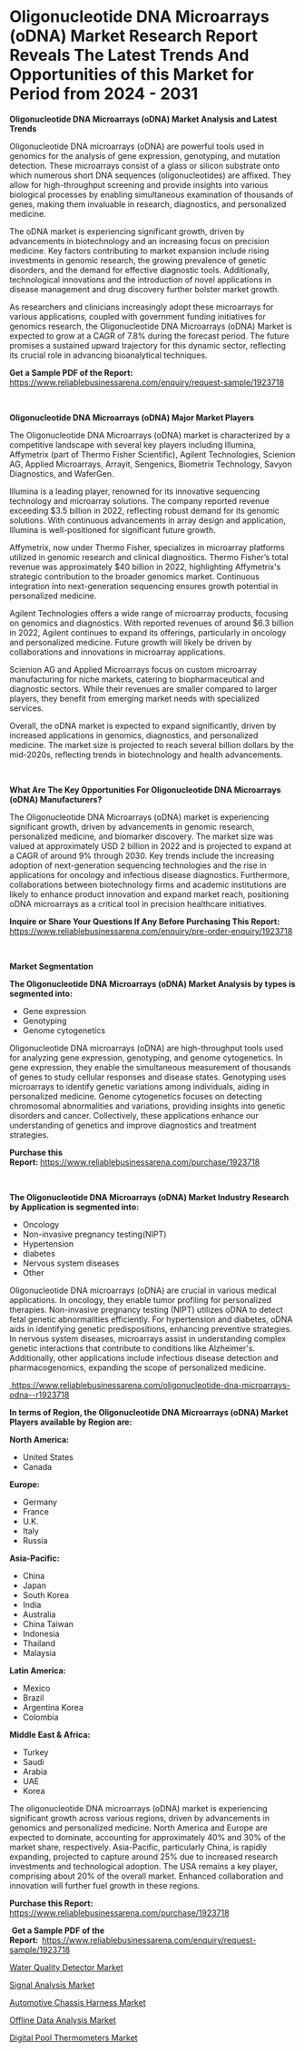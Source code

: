 <p><h1>Oligonucleotide DNA Microarrays (oDNA) Market Research Report Reveals The Latest Trends And Opportunities of this Market for Period from 2024 - 2031</h1></p><p><strong>Oligonucleotide DNA Microarrays (oDNA) Market Analysis and Latest Trends</strong></p>
<p><p>Oligonucleotide DNA microarrays (oDNA) are powerful tools used in genomics for the analysis of gene expression, genotyping, and mutation detection. These microarrays consist of a glass or silicon substrate onto which numerous short DNA sequences (oligonucleotides) are affixed. They allow for high-throughput screening and provide insights into various biological processes by enabling simultaneous examination of thousands of genes, making them invaluable in research, diagnostics, and personalized medicine.</p><p>The oDNA market is experiencing significant growth, driven by advancements in biotechnology and an increasing focus on precision medicine. Key factors contributing to market expansion include rising investments in genomic research, the growing prevalence of genetic disorders, and the demand for effective diagnostic tools. Additionally, technological innovations and the introduction of novel applications in disease management and drug discovery further bolster market growth. </p><p>As researchers and clinicians increasingly adopt these microarrays for various applications, coupled with government funding initiatives for genomics research, the Oligonucleotide DNA Microarrays (oDNA) Market is expected to grow at a CAGR of 7.8% during the forecast period. The future promises a sustained upward trajectory for this dynamic sector, reflecting its crucial role in advancing bioanalytical techniques.</p></p>
<p><strong>Get a Sample PDF of the Report:&nbsp;</strong> <a href="https://www.reliablebusinessarena.com/enquiry/request-sample/1923718?utm_campaign=1282&utm_medium=2&utm_source=Github&utm_content=ia&utm_term=24102024&utm_id=oligonucleotide-dna-microarrays-odna">https://www.reliablebusinessarena.com/enquiry/request-sample/1923718</a></p>
<p>&nbsp;</p>
<p><strong>Oligonucleotide DNA Microarrays (oDNA) Major Market Players</strong></p>
<p><p>The Oligonucleotide DNA Microarrays (oDNA) market is characterized by a competitive landscape with several key players including Illumina, Affymetrix (part of Thermo Fisher Scientific), Agilent Technologies, Scienion AG, Applied Microarrays, Arrayit, Sengenics, Biometrix Technology, Savyon Diagnostics, and WaferGen.</p><p>Illumina is a leading player, renowned for its innovative sequencing technology and microarray solutions. The company reported revenue exceeding $3.5 billion in 2022, reflecting robust demand for its genomic solutions. With continuous advancements in array design and application, Illumina is well-positioned for significant future growth.</p><p>Affymetrix, now under Thermo Fisher, specializes in microarray platforms utilized in genomic research and clinical diagnostics. Thermo Fisher’s total revenue was approximately $40 billion in 2022, highlighting Affymetrix's strategic contribution to the broader genomics market. Continuous integration into next-generation sequencing ensures growth potential in personalized medicine.</p><p>Agilent Technologies offers a wide range of microarray products, focusing on genomics and diagnostics. With reported revenues of around $6.3 billion in 2022, Agilent continues to expand its offerings, particularly in oncology and personalized medicine. Future growth will likely be driven by collaborations and innovations in microarray applications.</p><p>Scienion AG and Applied Microarrays focus on custom microarray manufacturing for niche markets, catering to biopharmaceutical and diagnostic sectors. While their revenues are smaller compared to larger players, they benefit from emerging market needs with specialized services. </p><p>Overall, the oDNA market is expected to expand significantly, driven by increased applications in genomics, diagnostics, and personalized medicine. The market size is projected to reach several billion dollars by the mid-2020s, reflecting trends in biotechnology and health advancements. </p></p>
<p>&nbsp;</p>
<p><strong>What Are The Key Opportunities For Oligonucleotide DNA Microarrays (oDNA) Manufacturers?</strong></p>
<p><p>The Oligonucleotide DNA Microarrays (oDNA) market is experiencing significant growth, driven by advancements in genomic research, personalized medicine, and biomarker discovery. The market size was valued at approximately USD 2 billion in 2022 and is projected to expand at a CAGR of around 9% through 2030. Key trends include the increasing adoption of next-generation sequencing technologies and the rise in applications for oncology and infectious disease diagnostics. Furthermore, collaborations between biotechnology firms and academic institutions are likely to enhance product innovation and expand market reach, positioning oDNA microarrays as a critical tool in precision healthcare initiatives.</p></p>
<p><strong>Inquire or Share Your Questions If Any Before Purchasing This Report:</strong> <a href="https://www.reliablebusinessarena.com/enquiry/pre-order-enquiry/1923718?utm_campaign=1282&utm_medium=2&utm_source=Github&utm_content=ia&utm_term=24102024&utm_id=oligonucleotide-dna-microarrays-odna">https://www.reliablebusinessarena.com/enquiry/pre-order-enquiry/1923718</a></p>
<p>&nbsp;</p>
<p><strong>Market Segmentation</strong></p>
<p><strong>The Oligonucleotide DNA Microarrays (oDNA) Market Analysis by types is segmented into:</strong></p>
<p><ul><li>Gene expression</li><li>Genotyping</li><li>Genome cytogenetics</li></ul></p>
<p><p>Oligonucleotide DNA microarrays (oDNA) are high-throughput tools used for analyzing gene expression, genotyping, and genome cytogenetics. In gene expression, they enable the simultaneous measurement of thousands of genes to study cellular responses and disease states. Genotyping uses microarrays to identify genetic variations among individuals, aiding in personalized medicine. Genome cytogenetics focuses on detecting chromosomal abnormalities and variations, providing insights into genetic disorders and cancer. Collectively, these applications enhance our understanding of genetics and improve diagnostics and treatment strategies.</p></p>
<p><strong>Purchase this Report:&nbsp;</strong><a href="https://www.reliablebusinessarena.com/purchase/1923718?utm_campaign=1282&utm_medium=2&utm_source=Github&utm_content=ia&utm_term=24102024&utm_id=oligonucleotide-dna-microarrays-odna">https://www.reliablebusinessarena.com/purchase/1923718</a></p>
<p>&nbsp;</p>
<p><strong>The Oligonucleotide DNA Microarrays (oDNA) Market Industry Research by Application is segmented into:</strong></p>
<p><ul><li>Oncology</li><li>Non-invasive pregnancy testing(NIPT)</li><li>Hypertension</li><li>diabetes</li><li>Nervous system diseases</li><li>Other</li></ul></p>
<p><p>Oligonucleotide DNA microarrays (oDNA) are crucial in various medical applications. In oncology, they enable tumor profiling for personalized therapies. Non-invasive pregnancy testing (NIPT) utilizes oDNA to detect fetal genetic abnormalities efficiently. For hypertension and diabetes, oDNA aids in identifying genetic predispositions, enhancing preventive strategies. In nervous system diseases, microarrays assist in understanding complex genetic interactions that contribute to conditions like Alzheimer's. Additionally, other applications include infectious disease detection and pharmacogenomics, expanding the scope of personalized medicine.</p></p>
<p><a href="https://www.reliablebusinessarena.com/oligonucleotide-dna-microarrays-odna--r1923718?utm_campaign=1282&utm_medium=2&utm_source=Github&utm_content=ia&utm_term=24102024&utm_id=oligonucleotide-dna-microarrays-odna">&nbsp;https://www.reliablebusinessarena.com/oligonucleotide-dna-microarrays-odna--r1923718</a></p>
<p><strong>In terms of Region, the Oligonucleotide DNA Microarrays (oDNA) Market Players available by Region are:</strong></p>
<p>
    <p> <strong> North America: </strong>
        <ul>
            <li>United States</li>
            <li>Canada</li>
        </ul>
        </p> 
    <p> <strong> Europe: </strong>
        <ul>
            <li>Germany</li>
            <li>France</li>
            <li>U.K.</li>
            <li>Italy</li>
            <li>Russia</li>
        </ul>
        </p> 
    <p> <strong> Asia-Pacific: </strong>
        <ul>
            <li>China</li>
            <li>Japan</li>
            <li>South Korea</li>
            <li>India</li>
            <li>Australia</li>
            <li>China Taiwan</li>
            <li>Indonesia</li>
            <li>Thailand</li>
            <li>Malaysia</li>
        </ul>
        </p> 
    <p> <strong> Latin America: </strong>
        <ul>
            <li>Mexico</li>
            <li>Brazil</li>
            <li>Argentina Korea</li>
            <li>Colombia</li>
        </ul>
        </p> 
    <p> <strong> Middle East & Africa: </strong>
        <ul>
            <li>Turkey</li>
            <li>Saudi</li>
            <li>Arabia</li>
            <li>UAE</li>
            <li>Korea</li>
        </ul>
    </p>
    </p>
<p><p>The oligonucleotide DNA microarrays (oDNA) market is experiencing significant growth across various regions, driven by advancements in genomics and personalized medicine. North America and Europe are expected to dominate, accounting for approximately 40% and 30% of the market share, respectively. Asia-Pacific, particularly China, is rapidly expanding, projected to capture around 25% due to increased research investments and technological adoption. The USA remains a key player, comprising about 20% of the overall market. Enhanced collaboration and innovation will further fuel growth in these regions.</p></p>
<p><strong>Purchase this Report: </strong><a href="https://www.reliablebusinessarena.com/purchase/1923718?utm_campaign=1282&utm_medium=2&utm_source=Github&utm_content=ia&utm_term=24102024&utm_id=oligonucleotide-dna-microarrays-odna">https://www.reliablebusinessarena.com/purchase/1923718</a></p>
<p>&nbsp;<strong>Get a Sample PDF of the Report:&nbsp;&nbsp;</strong><a href="https://www.reliablebusinessarena.com/enquiry/request-sample/1923718?utm_campaign=1282&utm_medium=2&utm_source=Github&utm_content=ia&utm_term=24102024&utm_id=oligonucleotide-dna-microarrays-odna">https://www.reliablebusinessarena.com/enquiry/request-sample/1923718</a></p>
<p><strong></strong></p>
<p><p><a href="https://issuu.com/reportprime-2/docs/water-quality-detector-market-size-_0c01eca78da2af?utm_campaign=1282&utm_medium=2&utm_source=Github&utm_content=ia&utm_term=24102024&utm_id=oligonucleotide-dna-microarrays-odna">Water Quality Detector Market</a></p><p><a href="https://www.linkedin.com/pulse/signal-analysis-market-size-share-growth-trends-forecast-d31cc?utm_campaign=1282&utm_medium=2&utm_source=Github&utm_content=ia&utm_term=24102024&utm_id=oligonucleotide-dna-microarrays-odna">Signal Analysis Market</a></p><p><a href="https://github.com/guneycigdem35/Market-Research-Report-List-5/blob/main/automotive-chassis-harness-market.md?utm_campaign=1282&utm_medium=2&utm_source=Github&utm_content=ia&utm_term=24102024&utm_id=oligonucleotide-dna-microarrays-odna">Automotive Chassis Harness Market</a></p><p><a href="https://www.linkedin.com/pulse/offline-data-analysis-market-velocity-134-cagr-trajectory-ijcwc?utm_campaign=1282&utm_medium=2&utm_source=Github&utm_content=ia&utm_term=24102024&utm_id=oligonucleotide-dna-microarrays-odna">Offline Data Analysis Market</a></p><p><a href="https://issuu.com/reportprime-2/docs/digital-pool-thermometers-market-si_9b53e9ca71fc66?utm_campaign=1282&utm_medium=2&utm_source=Github&utm_content=ia&utm_term=24102024&utm_id=oligonucleotide-dna-microarrays-odna">Digital Pool Thermometers Market</a></p></p>